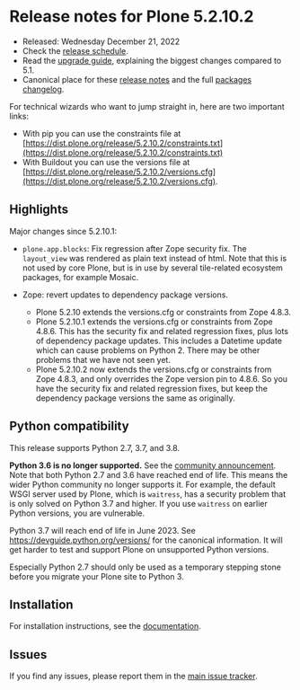 # Release notes for Plone 5.2.10.2

* Released: Wednesday December 21, 2022
* Check the [release schedule](https://plone.org/download/release-schedule).
* Read the [upgrade guide](https://5.docs.plone.org/manage/upgrading/version_specific_migration/upgrade_to_52.html), explaining the biggest changes compared to 5.1.
* Canonical place for these [release notes](https://dist.plone.org/release/5.2.10.2/RELEASE-NOTES.md) and the full [packages changelog](https://dist.plone.org/release/5.2.10.2/changelog.txt).

For technical wizards who want to jump straight in, here are two important links:

* With pip you can use the constraints file at [https://dist.plone.org/release/5.2.10.2/constraints.txt](https://dist.plone.org/release/5.2.10.2/constraints.txt)
* With Buildout you can use the versions file at [https://dist.plone.org/release/5.2.10.2/versions.cfg](https://dist.plone.org/release/5.2.10.2/versions.cfg).


## Highlights

Major changes since 5.2.10.1:

* `plone.app.blocks`: Fix regression after Zope security fix. The `layout_view` was rendered as plain text instead of html.
  Note that this is not used by core Plone, but is in use by several tile-related ecosystem packages, for example Mosaic.

* Zope: revert updates to dependency package versions.

  * Plone 5.2.10 extends the versions.cfg or constraints from Zope 4.8.3.
  * Plone 5.2.10.1 extends the versions.cfg or constraints from Zope 4.8.6. This has the security fix and related regression fixes, plus lots of dependency package updates.  This includes a Datetime update which can cause problems on Python 2.  There may be other problems that we have not seen yet.
  * Plone 5.2.10.2 now extends the versions.cfg or constraints from Zope 4.8.3, and only overrides the Zope version pin to 4.8.6.  So you have the security fix and related regression fixes, but keep the dependency package versions the same as originally.


## Python compatibility

This release supports Python 2.7, 3.7, and 3.8.

**Python 3.6 is no longer supported.**
See the [community announcement](https://community.plone.org/t/plone-5-2-drops-python-3-6-support/15706).
Note that both Python 2.7 and 3.6 have reached end of life.
This means the wider Python community no longer supports it.
For example, the default WSGI server used by Plone, which is `waitress`, has a security problem that is only solved on Python 3.7 and higher.  If you use `waitress` on earlier Python versions, you are vulnerable.

Python 3.7 will reach end of life in June 2023.
See https://devguide.python.org/versions/ for the canonical information.
It will get harder to test and support Plone on unsupported Python versions.

Especially Python 2.7 should only be used as a temporary stepping stone before you migrate your Plone site to Python 3.


## Installation

For installation instructions, see the [documentation](https://5.docs.plone.org/manage/installing/index.html).


## Issues

If you find any issues, please report them in the [main issue tracker](https://github.com/plone/Products.CMFPlone/issues).
